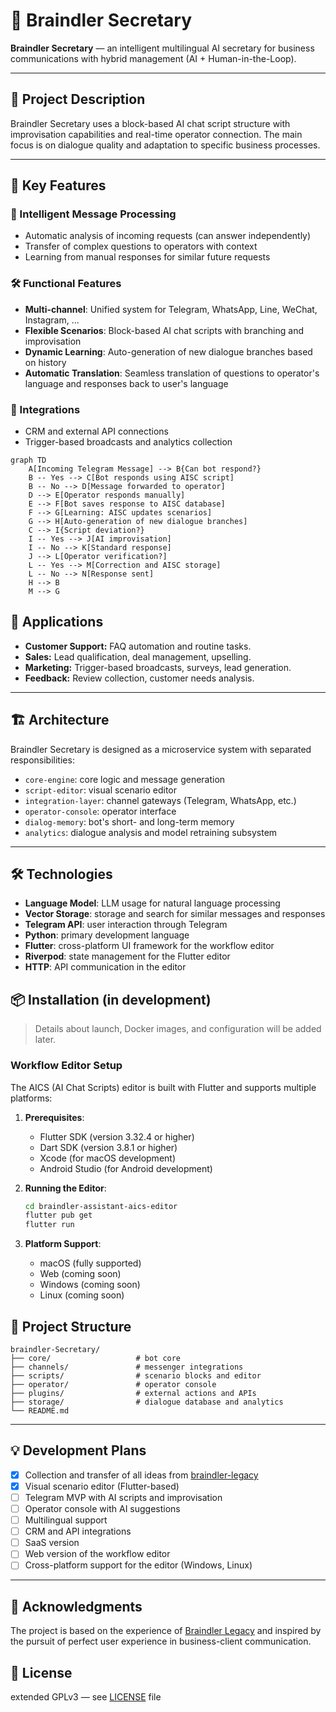 # 🧠 Braindler Secretary

**Braindler Secretary** — an intelligent multilingual AI secretary for business communications with hybrid management (AI + Human-in-the-Loop).

---

## 🚀 Project Description

Braindler Secretary uses a block-based AI chat script structure with improvisation capabilities and real-time operator connection. The main focus is on dialogue quality and adaptation to specific business processes.

---

## 🚀 Key Features

### 🤖 Intelligent Message Processing
- Automatic analysis of incoming requests (can answer independently)
- Transfer of complex questions to operators with context
- Learning from manual responses for similar future requests

### 🛠️ Functional Features
- **Multi-channel**: Unified system for Telegram, WhatsApp, Line, WeChat, Instagram, ...
- **Flexible Scenarios**: Block-based AI chat scripts with branching and improvisation
- **Dynamic Learning**: Auto-generation of new dialogue branches based on history
- **Automatic Translation**: Seamless translation of questions to operator's language and responses back to user's language

### 🔌 Integrations
- CRM and external API connections
- Trigger-based broadcasts and analytics collection

```mermaid
graph TD
    A[Incoming Telegram Message] --> B{Can bot respond?}
    B -- Yes --> C[Bot responds using AISC script]
    B -- No --> D[Message forwarded to operator]
    D --> E[Operator responds manually]
    E --> F[Bot saves response to AISC database]
    F --> G[Learning: AISC updates scenarios]
    G --> H[Auto-generation of new dialogue branches]
    C --> I{Script deviation?}
    I -- Yes --> J[AI improvisation]
    I -- No --> K[Standard response]
    J --> L[Operator verification?]
    L -- Yes --> M[Correction and AISC storage]
    L -- No --> N[Response sent]
    H --> B
    M --> G
```

## 🧩 Applications

- **Customer Support:** FAQ automation and routine tasks.
- **Sales:** Lead qualification, deal management, upselling.
- **Marketing:** Trigger-based broadcasts, surveys, lead generation.
- **Feedback:** Review collection, customer needs analysis.

---

## 🏗️ Architecture

Braindler Secretary is designed as a microservice system with separated responsibilities:

- `core-engine`: core logic and message generation
- `script-editor`: visual scenario editor
- `integration-layer`: channel gateways (Telegram, WhatsApp, etc.)
- `operator-console`: operator interface
- `dialog-memory`: bot's short- and long-term memory
- `analytics`: dialogue analysis and model retraining subsystem

---

## 🛠️ Technologies

* **Language Model**: LLM usage for natural language processing
* **Vector Storage**: storage and search for similar messages and responses
* **Telegram API**: user interaction through Telegram
* **Python**: primary development language
* **Flutter**: cross-platform UI framework for the workflow editor
* **Riverpod**: state management for the Flutter editor
* **HTTP**: API communication in the editor

## 📦 Installation (in development)

> Details about launch, Docker images, and configuration will be added later.

### Workflow Editor Setup

The AICS (AI Chat Scripts) editor is built with Flutter and supports multiple platforms:

1. **Prerequisites**:
   - Flutter SDK (version 3.32.4 or higher)
   - Dart SDK (version 3.8.1 or higher)
   - Xcode (for macOS development)
   - Android Studio (for Android development)

2. **Running the Editor**:
   ```bash
   cd braindler-assistant-aics-editor
   flutter pub get
   flutter run
   ```

3. **Platform Support**:
   - macOS (fully supported)
   - Web (coming soon)
   - Windows (coming soon)
   - Linux (coming soon)

## 📁 Project Structure

```text
braindler-Secretary/
├── core/                   # bot core
├── channels/               # messenger integrations
├── scripts/                # scenario blocks and editor
├── operator/               # operator console
├── plugins/                # external actions and APIs
├── storage/                # dialogue database and analytics
└── README.md
```

---

## 💡 Development Plans

- [x] Collection and transfer of all ideas from [braindler-legacy](https://gitlab.com/braindler-legacy)
- [x] Visual scenario editor (Flutter-based)
- [ ] Telegram MVP with AI scripts and improvisation
- [ ] Operator console with AI suggestions
- [ ] Multilingual support
- [ ] CRM and API integrations
- [ ] SaaS version
- [ ] Web version of the workflow editor
- [ ] Cross-platform support for the editor (Windows, Linux)

---

## 🙏 Acknowledgments

The project is based on the experience of [Braindler Legacy](https://gitlab.com/braindler-legacy) and inspired by the pursuit of perfect user experience in business-client communication.

## 📜 License

extended GPLv3 — see [LICENSE](./LICENSE) file 